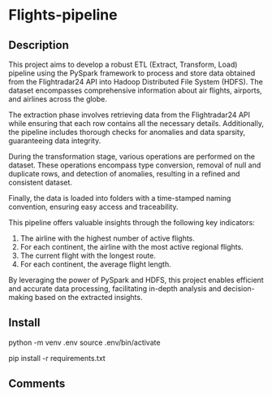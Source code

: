 # Flights-pipeline

## Description
This project aims to develop a robust ETL (Extract, Transform, Load) pipeline using the PySpark framework to process and store data obtained from the Flightradar24 API into Hadoop Distributed File System (HDFS). The dataset encompasses comprehensive information about air flights, airports, and airlines across the globe.

The extraction phase involves retrieving data from the Flightradar24 API while ensuring that each row contains all the necessary details. Additionally, the pipeline includes thorough checks for anomalies and data sparsity, guaranteeing data integrity.

During the transformation stage, various operations are performed on the dataset. These operations encompass type conversion, removal of null and duplicate rows, and detection of anomalies, resulting in a refined and consistent dataset.

Finally, the data is loaded into folders with a time-stamped naming convention, ensuring easy access and traceability.

This pipeline offers valuable insights through the following key indicators:

1. The airline with the highest number of active flights.
2. For each continent, the airline with the most active regional flights.
3. The current flight with the longest route.
4. For each continent, the average flight length.
   
By leveraging the power of PySpark and HDFS, this project enables efficient and accurate data processing, facilitating in-depth analysis and decision-making based on the extracted insights.

## Install
python -m venv .env
source .env/bin/activate

pip install -r requirements.txt

## Comments
